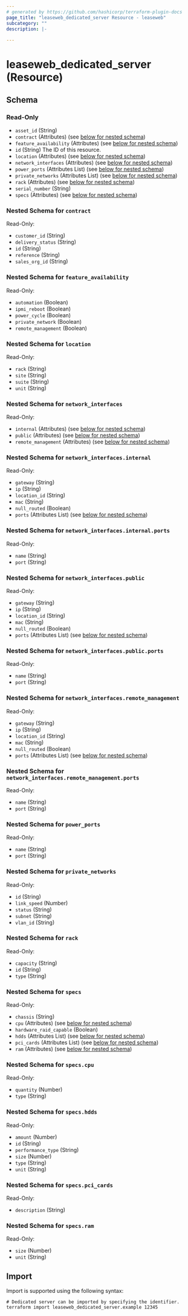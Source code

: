 ```yaml
---
# generated by https://github.com/hashicorp/terraform-plugin-docs
page_title: "leaseweb_dedicated_server Resource - leaseweb"
subcategory: ""
description: |-
  
---
```


# leaseweb_dedicated_server (Resource)





<!-- schema generated by tfplugindocs -->
## Schema

### Read-Only

- `asset_id` (String)
- `contract` (Attributes) (see [below for nested schema](#nestedatt--contract))
- `feature_availability` (Attributes) (see [below for nested schema](#nestedatt--feature_availability))
- `id` (String) The ID of this resource.
- `location` (Attributes) (see [below for nested schema](#nestedatt--location))
- `network_interfaces` (Attributes) (see [below for nested schema](#nestedatt--network_interfaces))
- `power_ports` (Attributes List) (see [below for nested schema](#nestedatt--power_ports))
- `private_networks` (Attributes List) (see [below for nested schema](#nestedatt--private_networks))
- `rack` (Attributes) (see [below for nested schema](#nestedatt--rack))
- `serial_number` (String)
- `specs` (Attributes) (see [below for nested schema](#nestedatt--specs))

<a id="nestedatt--contract"></a>
### Nested Schema for `contract`

Read-Only:

- `customer_id` (String)
- `delivery_status` (String)
- `id` (String)
- `reference` (String)
- `sales_org_id` (String)


<a id="nestedatt--feature_availability"></a>
### Nested Schema for `feature_availability`

Read-Only:

- `automation` (Boolean)
- `ipmi_reboot` (Boolean)
- `power_cycle` (Boolean)
- `private_network` (Boolean)
- `remote_management` (Boolean)


<a id="nestedatt--location"></a>
### Nested Schema for `location`

Read-Only:

- `rack` (String)
- `site` (String)
- `suite` (String)
- `unit` (String)


<a id="nestedatt--network_interfaces"></a>
### Nested Schema for `network_interfaces`

Read-Only:

- `internal` (Attributes) (see [below for nested schema](#nestedatt--network_interfaces--internal))
- `public` (Attributes) (see [below for nested schema](#nestedatt--network_interfaces--public))
- `remote_management` (Attributes) (see [below for nested schema](#nestedatt--network_interfaces--remote_management))

<a id="nestedatt--network_interfaces--internal"></a>
### Nested Schema for `network_interfaces.internal`

Read-Only:

- `gateway` (String)
- `ip` (String)
- `location_id` (String)
- `mac` (String)
- `null_routed` (Boolean)
- `ports` (Attributes List) (see [below for nested schema](#nestedatt--network_interfaces--internal--ports))

<a id="nestedatt--network_interfaces--internal--ports"></a>
### Nested Schema for `network_interfaces.internal.ports`

Read-Only:

- `name` (String)
- `port` (String)



<a id="nestedatt--network_interfaces--public"></a>
### Nested Schema for `network_interfaces.public`

Read-Only:

- `gateway` (String)
- `ip` (String)
- `location_id` (String)
- `mac` (String)
- `null_routed` (Boolean)
- `ports` (Attributes List) (see [below for nested schema](#nestedatt--network_interfaces--public--ports))

<a id="nestedatt--network_interfaces--public--ports"></a>
### Nested Schema for `network_interfaces.public.ports`

Read-Only:

- `name` (String)
- `port` (String)



<a id="nestedatt--network_interfaces--remote_management"></a>
### Nested Schema for `network_interfaces.remote_management`

Read-Only:

- `gateway` (String)
- `ip` (String)
- `location_id` (String)
- `mac` (String)
- `null_routed` (Boolean)
- `ports` (Attributes List) (see [below for nested schema](#nestedatt--network_interfaces--remote_management--ports))

<a id="nestedatt--network_interfaces--remote_management--ports"></a>
### Nested Schema for `network_interfaces.remote_management.ports`

Read-Only:

- `name` (String)
- `port` (String)




<a id="nestedatt--power_ports"></a>
### Nested Schema for `power_ports`

Read-Only:

- `name` (String)
- `port` (String)


<a id="nestedatt--private_networks"></a>
### Nested Schema for `private_networks`

Read-Only:

- `id` (String)
- `link_speed` (Number)
- `status` (String)
- `subnet` (String)
- `vlan_id` (String)


<a id="nestedatt--rack"></a>
### Nested Schema for `rack`

Read-Only:

- `capacity` (String)
- `id` (String)
- `type` (String)


<a id="nestedatt--specs"></a>
### Nested Schema for `specs`

Read-Only:

- `chassis` (String)
- `cpu` (Attributes) (see [below for nested schema](#nestedatt--specs--cpu))
- `hardware_raid_capable` (Boolean)
- `hdds` (Attributes List) (see [below for nested schema](#nestedatt--specs--hdds))
- `pci_cards` (Attributes List) (see [below for nested schema](#nestedatt--specs--pci_cards))
- `ram` (Attributes) (see [below for nested schema](#nestedatt--specs--ram))

<a id="nestedatt--specs--cpu"></a>
### Nested Schema for `specs.cpu`

Read-Only:

- `quantity` (Number)
- `type` (String)


<a id="nestedatt--specs--hdds"></a>
### Nested Schema for `specs.hdds`

Read-Only:

- `amount` (Number)
- `id` (String)
- `performance_type` (String)
- `size` (Number)
- `type` (String)
- `unit` (String)


<a id="nestedatt--specs--pci_cards"></a>
### Nested Schema for `specs.pci_cards`

Read-Only:

- `description` (String)


<a id="nestedatt--specs--ram"></a>
### Nested Schema for `specs.ram`

Read-Only:

- `size` (Number)
- `unit` (String)

## Import

Import is supported using the following syntax:

```shell
# Dedicated server can be imported by specifying the identifier.
terraform import leaseweb_dedicated_server.example 12345
```

